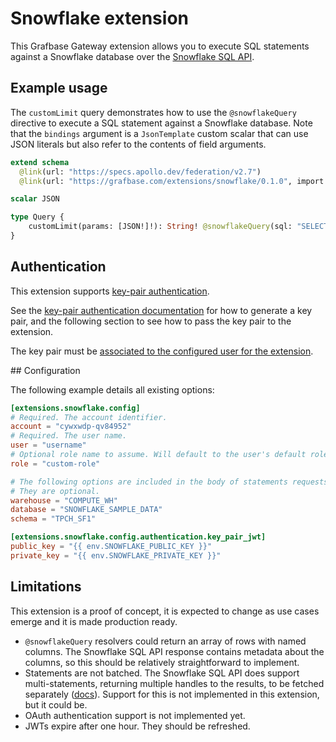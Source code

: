 # Snowflake extension

This Grafbase Gateway extension allows you to execute SQL statements against a Snowflake database over the [Snowflake SQL API](https://docs.snowflake.com/en/developer-guide/sql-api/intro).

## Example usage

The `customLimit` query demonstrates how to use the `@snowflakeQuery` directive to execute a SQL statement against a Snowflake database. Note that the `bindings` argument is a `JsonTemplate` custom scalar that can use JSON literals but also refer to the contents of field arguments.

```graphql
extend schema
  @link(url: "https://specs.apollo.dev/federation/v2.7")
  @link(url: "https://grafbase.com/extensions/snowflake/0.1.0", import: ["@snowflakeQuery"])

scalar JSON

type Query {
    customLimit(params: [JSON!]!): String! @snowflakeQuery(sql: "SELECT * FROM my_table LIMIT ?", bindings: "{{ args.params }}")
}
```

## Authentication

This extension supports [key-pair authentication](https://docs.snowflake.com/en/developer-guide/sql-api/authenticating#using-key-pair-authentication).

See the [key-pair authentication documentation](https://docs.snowflake.com/en/user-guide/key-pair-auth) for how to generate a key pair, and the following section to see how to pass the key pair to the extension.

The key pair must be [associated to the configured user for the extension](https://docs.snowflake.com/en/user-guide/key-pair-auth#assign-the-public-key-to-a-snowflake-user).

## Configuration

The following example details all existing options:

```toml
[extensions.snowflake.config]
# Required. The account identifier.
account = "cywxwdp-qv84952"
# Required. The user name.
user = "username"
# Optional role name to assume. Will default to the user's default role if not specified.
role = "custom-role"

# The following options are included in the body of statements requests (https://docs.snowflake.com/en/developer-guide/sql-api/reference#label-sql-api-reference-request-headers).
# They are optional.
warehouse = "COMPUTE_WH"
database = "SNOWFLAKE_SAMPLE_DATA"
schema = "TPCH_SF1"

[extensions.snowflake.config.authentication.key_pair_jwt]
public_key = "{{ env.SNOWFLAKE_PUBLIC_KEY }}"
private_key = "{{ env.SNOWFLAKE_PRIVATE_KEY }}"
```

## Limitations

This extension is a proof of concept, it is expected to change as use cases emerge and it is made production ready.

- `@snowflakeQuery` resolvers could return an array of rows with named columns. The Snowflake SQL API response contains metadata about the columns, so this should be relatively straightforward to implement.
- Statements are not batched. The Snowflake SQL API does support multi-statements, returning multiple handles to the results, to be fetched separately ([docs](https://docs.snowflake.com/en/developer-guide/sql-api/submitting-multiple-statements)). Support for this is not implemented in this extension, but it could be.
- OAuth authentication support is not implemented yet.
- JWTs expire after one hour. They should be refreshed.
